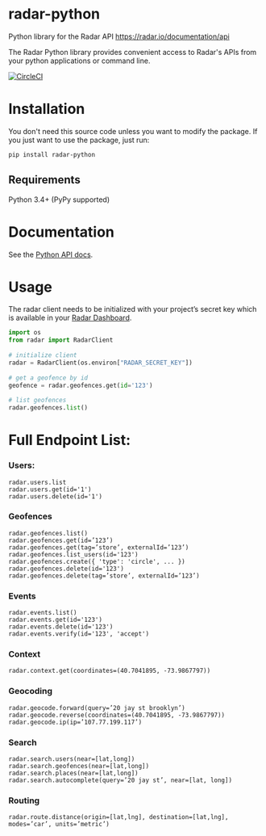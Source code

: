 # radar-python
Python library for the Radar API https://radar.io/documentation/api

The Radar Python library provides convenient access to Radar's APIs from
your python applications or command line.

[![CircleCI](https://circleci.com/gh/radarlabs/server.svg?style=svg)](https://circleci.com/gh/radarlabs/server)

# Installation

You don't need this source code unless you want to modify the package. If you just want to use the package, just run:

```sh
pip install radar-python
```

## Requirements
Python 3.4+ (PyPy supported)

# Documentation
See the [Python API docs](https://readthedocs.org).

# Usage

The radar client needs to be initialized with your project’s secret key which is available in your [Radar Dashboard](https://radar.io/dashboard/settings). 

```python
import os
from radar import RadarClient
 
# initialize client
radar = RadarClient(os.environ["RADAR_SECRET_KEY"])
 
# get a geofence by id
geofence = radar.geofences.get(id='123')
 
# list geofences
radar.geofences.list()
```


# Full Endpoint List:
### Users:
```
radar.users.list
radar.users.get(id='1')
radar.users.delete(id='1')
```

### Geofences
```
radar.geofences.list()
radar.geofences.get(id=’123’)
radar.geofences.get(tag=’store’, externalId=’123’)
radar.geofences.list_users(id='123')
radar.geofences.create({ 'type': 'circle', ... })
radar.geofences.delete(id='123')
radar.geofences.delete(tag=’store’, externalId=’123’)
```

### Events
```
radar.events.list()
radar.events.get(id='123')
radar.events.delete(id='123')
radar.events.verify(id='123', 'accept')
```

### Context
```
radar.context.get(coordinates=(40.7041895, -73.9867797))
```

### Geocoding
```
radar.geocode.forward(query=’20 jay st brooklyn’)
radar.geocode.reverse(coordinates=(40.7041895, -73.9867797))
radar.geocode.ip(ip=’107.77.199.117’)
```

### Search
```
radar.search.users(near=[lat,long])
radar.search.geofences(near=[lat,long])
radar.search.places(near=[lat,long])
radar.search.autocomplete(query=’20 jay st’, near=[lat, long])
```

### Routing
```
radar.route.distance(origin=[lat,lng], destination=[lat,lng], modes=’car’, units=’metric’)
```
